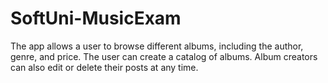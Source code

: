 # SoftUni-MusicExam
The app allows a user to browse different albums, including the author, genre, and price. 
The user can create a catalog of albums. Album creators can also edit or delete their posts at any time.
